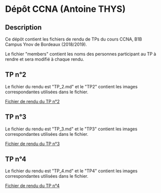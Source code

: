# Dépôt CCNA (Antoine THYS)

## Description

Ce dépôt contient les fichiers de rendu de TPs du cours CCNA, B1B Campus Ynov de Bordeaux (2018/2019).

Le fichier "members" contient les noms des personnes participant au TP à rendre et sera modifié à chaque rendu.

## TP n°2

Le fichier du rendu est "TP_2.md" et le "TP2" contient les images correspondantes utilisées dans le fichier.

[Fichier de rendu du TP n°2](./TP_2.md)

## TP n°3

Le fichier du rendu est "TP_3.md" et le "TP3" contient les images correspondantes utilisées dans le fichier.

[Fichier de rendu du TP n°3](./TP_3.md)

## TP n°4

Le fichier du rendu est "TP_4.md" et le "TP4" contient les images correspondantes utilisées dans le fichier.

[Fichier de rendu du TP n°4](./TP_4.md)
